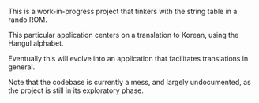 This is a work-in-progress project that tinkers with the string table in a rando ROM.

This particular application centers on a translation to Korean, using the Hangul alphabet.

Eventually this will evolve into an application that facilitates translations in general.

Note that the codebase is currently a mess, and largely undocumented, as the project is still in its exploratory phase.